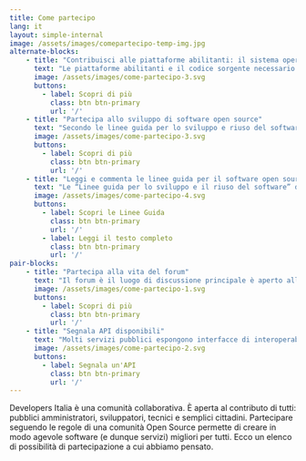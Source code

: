 ```yaml
---
title: Come partecipo
lang: it
layout: simple-internal
image: /assets/images/comepartecipo-temp-img.jpg
alternate-blocks:
    - title: "Contribuisci alle piattaforme abilitanti: il sistema operativo del Paese"
      text: "Le piattaforme abilitanti e il codice sorgente necessario a integrarle in prodotti servizi e di terze parti sono sviluppate su GitHub Italia. Tutto Il lavoro è organizzato seguendo i principi dell’open governance: Ciò significa che chiunque può contribuire e addirittura diventare maintainer di alcuni di questi componenti. Hai sviluppato in nuove integrazioni o connettori per nuove tecnologie? Rilasciali alla comunità e contribuisci a creare servizi migliori per tutti."
      image: /assets/images/come-partecipo-3.svg
      buttons:
        - label: Scopri di più
          class: btn btn-primary
          url: '/'
    - title: "Partecipa allo sviluppo di software open source"
      text: "Secondo le linee guida per lo sviluppo e riuso del software, ogni software rilasciato dalla pubblica amministrazione deve essere pubblicato su una piattaforma collaborativa. Come tale è possibile inviare in ogni momento segnalazioni, proposte di migliorie o correzione di problemi che, se di buona qualità, saranno presi in carico dal responsabile della manutenzione del software. Allo stesso modo è possibile scrivere e pubblicare del nuovo software open source che, una volta nel catalogo, potrà essere utilizzato da tutti i soggetti pubblici che ne avessero bisogno. Partecipa alla trasformazione digitale del tuo paese!"
      image: /assets/images/come-partecipo-3.svg
      buttons:
        - label: Scopri di più
          class: btn btn-primary
          url: '/'
    - title: "Leggi e commenta le linee guida per il software open source"
      text: "Le “Linee guida per lo sviluppo e il riuso del software” di AgID disciplinano i processi con i quali le pubbliche amministrazioni devono acquisire software, e rilasciare in open source tutto il software di loro proprietà, in adempimento agli articolo 68 e 69 del CAD. Developers Italia è la piattaforma che aiuta le amministrazioni ad adempiere alle linee guida."
      image: /assets/images/come-partecipo-4.svg
      buttons:
        - label: Scopri le Linee Guida
          class: btn btn-primary
          url: '/'
        - label: Leggi il testo completo
          class: btn btn-primary
          url: '/'
pair-blocks:
    - title: "Partecipa alla vita del forum"
      text: "Il forum è il luogo di discussione principale è aperto alla discussione e allo scambio di conoscenza tra i vari attori della trasformazione digitale. Come ogni community la vita del forum si basa sull’attività dei propri utenti. Se hai domande o soluzioni da offrire scrivi in questo spazio: potrai trovare altre persone che hanno già affrontato i tuoi stessi problemi con i quali confrontarti, e avrai un canale di comunicazione con gli sviluppatori responsabili delle piattaforme abilitanti."
      image: /assets/images/come-partecipo-1.svg
      buttons:
        - label: Scopri di più
          class: btn btn-primary
          url: '/'
    - title: "Segnala API disponibili"
      text: "Molti servizi pubblici espongono interfacce di interoperabilità. La nostra ambizione è di  censirne quante più possibili e offrirle agli sviluppatori che vogliano immaginare nuovi servizi pubblici. Siamo coscienti della lunghezza e della complessità che questo lavoro richiede ma non ci scoraggiamo, anche se abbiamo bisogno dell'aiuto da parte di tutti. Se sei a conoscenza di API non ancora censite che potremmo includere, o sviluppi un’API per servizi pubblici, inviaci una segnalazione!"
      image: /assets/images/come-partecipo-2.svg
      buttons:
        - label: Segnala un'API
          class: btn btn-primary
          url: '/'
---
```


Developers Italia è una comunità collaborativa. È aperta al contributo di tutti: pubblici amministratori, sviluppatori, tecnici e semplici cittadini. Partecipare seguendo le regole di una comunità Open Source permette di creare in modo agevole software (e dunque servizi) migliori per tutti. Ecco un elenco di possibilità di partecipazione a cui abbiamo pensato.



